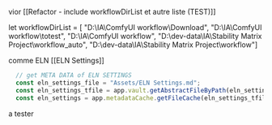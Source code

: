 
vior [[Refactor - include workflowDirList et autre liste (TEST)]]

let workflowDirList = [
	"D:\\IA\\ComfyUI workflow\\Download",
	"D:\\IA\\ComfyUI workflow\\totest",
	"D:\\IA\\ComfyUI workflow",
	"D:\\dev-data\\IA\\Stability Matrix Project\\workflow_auto",
	"D:\\dev-data\\IA\\Stability Matrix Project\\workflow"]

comme ELN  [[ELN Settings]]

```js
  // get META DATA of ELN SETTINGS
  const eln_settings_file = "Assets/ELN Settings.md";
  const eln_settings_tfile = app.vault.getAbstractFileByPath(eln_settings_file);
  const eln_settings = app.metadataCache.getFileCache(eln_settings_tfile).frontmatter;

```


a tester 
